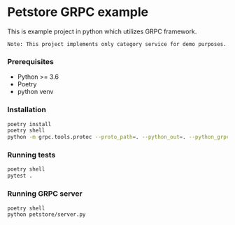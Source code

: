 # Petstore GRPC example
This is example project in python which utilizes GRPC framework. 

    Note: This project implements only category service for demo purposes.    

### Prerequisites
- Python >= 3.6
- Poetry
- python venv


### Installation
```bash
poetry install
poetry shell
python -m grpc.tools.protoc --proto_path=. --python_out=. --python_grpc_out=. --mypy_out=. petstore/proto/petstore.proto petstore/proto/services/*.proto
```

### Running tests
```bash
poetry shell
pytest .
```

### Running GRPC server
```bash
poetry shell
python petstore/server.py
```
